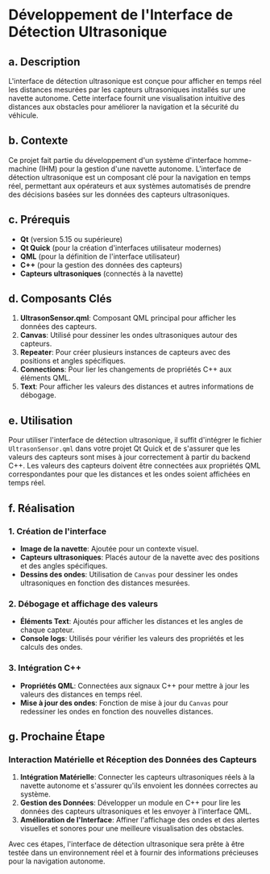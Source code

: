 # Développement de l'Interface de Détection Ultrasonique

## a. Description
L'interface de détection ultrasonique est conçue pour afficher en temps réel les distances mesurées par les capteurs ultrasoniques installés sur une navette autonome. Cette interface fournit une visualisation intuitive des distances aux obstacles pour améliorer la navigation et la sécurité du véhicule.

## b. Contexte
Ce projet fait partie du développement d'un système d'interface homme-machine (IHM) pour la gestion d'une navette autonome. L'interface de détection ultrasonique est un composant clé pour la navigation en temps réel, permettant aux opérateurs et aux systèmes automatisés de prendre des décisions basées sur les données des capteurs ultrasoniques.

## c. Prérequis
- **Qt** (version 5.15 ou supérieure)
- **Qt Quick** (pour la création d'interfaces utilisateur modernes)
- **QML** (pour la définition de l'interface utilisateur)
- **C++** (pour la gestion des données des capteurs)
- **Capteurs ultrasoniques** (connectés à la navette)

## d. Composants Clés
1. **UltrasonSensor.qml**: Composant QML principal pour afficher les données des capteurs.
2. **Canvas**: Utilisé pour dessiner les ondes ultrasoniques autour des capteurs.
3. **Repeater**: Pour créer plusieurs instances de capteurs avec des positions et angles spécifiques.
4. **Connections**: Pour lier les changements de propriétés C++ aux éléments QML.
5. **Text**: Pour afficher les valeurs des distances et autres informations de débogage.

## e. Utilisation
Pour utiliser l'interface de détection ultrasonique, il suffit d'intégrer le fichier `UltrasonSensor.qml` dans votre projet Qt Quick et de s'assurer que les valeurs des capteurs sont mises à jour correctement à partir du backend C++. Les valeurs des capteurs doivent être connectées aux propriétés QML correspondantes pour que les distances et les ondes soient affichées en temps réel.

## f. Réalisation
### 1. Création de l'interface
- **Image de la navette**: Ajoutée pour un contexte visuel.
- **Capteurs ultrasoniques**: Placés autour de la navette avec des positions et des angles spécifiques.
- **Dessins des ondes**: Utilisation de `Canvas` pour dessiner les ondes ultrasoniques en fonction des distances mesurées.

### 2. Débogage et affichage des valeurs
- **Éléments Text**: Ajoutés pour afficher les distances et les angles de chaque capteur.
- **Console logs**: Utilisés pour vérifier les valeurs des propriétés et les calculs des ondes.

### 3. Intégration C++
- **Propriétés QML**: Connectées aux signaux C++ pour mettre à jour les valeurs des distances en temps réel.
- **Mise à jour des ondes**: Fonction de mise à jour du `Canvas` pour redessiner les ondes en fonction des nouvelles distances.

## g. Prochaine Étape
### Interaction Matérielle et Réception des Données des Capteurs
1. **Intégration Matérielle**: Connecter les capteurs ultrasoniques réels à la navette autonome et s'assurer qu'ils envoient les données correctes au système.
2. **Gestion des Données**: Développer un module en C++ pour lire les données des capteurs ultrasoniques et les envoyer à l'interface QML.
3. **Amélioration de l'Interface**: Affiner l'affichage des ondes et des alertes visuelles et sonores pour une meilleure visualisation des obstacles.

Avec ces étapes, l'interface de détection ultrasonique sera prête à être testée dans un environnement réel et à fournir des informations précieuses pour la navigation autonome.
